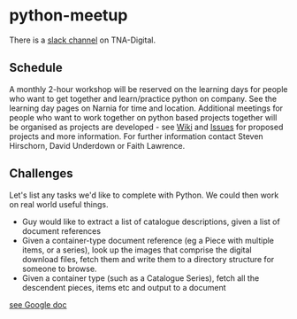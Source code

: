 # python-meetup
There is a [slack channel](https://tna-digital.slack.com/messages/CADPHUVL0/details/) on TNA-Digital. 

## Schedule
A monthly 2-hour workshop will be reserved on the learning days for people who want to get together and learn/practice python on company. See the learning day pages on Narnia for time and location. Additional meetings for people who want to work together on python based projects together will be organised as projects are developed - see [Wiki](https://github.com/nationalarchives/python/wiki) and [Issues](https://github.com/nationalarchives/python/issues) for proposed projects and more information.
For further information contact Steven Hirschorn, David Underdown or Faith Lawrence.

## Challenges
Let's list any tasks we'd like to complete with Python. We could then work on real world useful things.
- Guy would like to extract a list of catalogue descriptions, given a list of document references
- Given a container-type document reference (eg a Piece with multiple items, or a series), look up the images that comprise the digital download files, fetch them and write them to a directory structure for someone to browse.
- Given a container type (such as a Catalogue Series), fetch all the descendent pieces, items etc and output to a document

[see Google doc](https://drive.google.com/open?id=1gr5PmkXihTSa5wMReDFeF4T4qDlwa79c)


